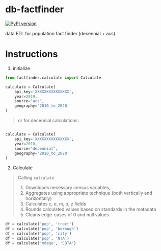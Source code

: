 # db-factfinder
[![PyPI version](https://badge.fury.io/py/pff-factfinder.svg)](https://badge.fury.io/py/pff-factfinder)

data ETL for population fact finder (decennial + acs)

# Instructions
1. initialize
```python
from factfinder.calculate import Calculate

calculate = Calculate(
    api_key='XXXXXXXXXXXXXXX',
    year=2019,
    source="acs",
    geography='2010_to_2020'
)
```
> or for decennial calculations:
```python

calculate = Calculate(
    api_key='XXXXXXXXXXXXXXX',
    year=2010,
    source="decennial",
    geography='2010_to_2020'
)
```
2. Calculate
> Calling `calculate`
>    1. Downloads necessary census variables,
>    2. Aggregates using appropriate technique (both vertically and horizontally)
>    3. Calculates c, e, m, p, z fields
>    4. Rounds calculated values based on standards in the metadata
>    5. Cleans edge-cases of 0 and null values
```python
df = calculate('pop', 'tract')
df = calculate('pop', 'borough')
df = calculate('pop', 'city')
df = calculate('pop', 'NTA')
df = calculate('mdage', 'CDTA')
```
